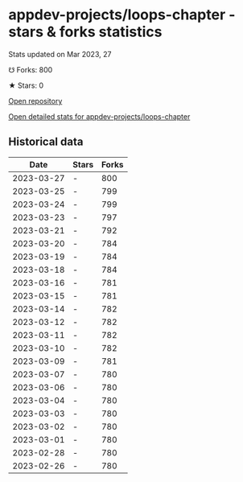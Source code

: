 # appdev-projects/loops-chapter - stars & forks statistics

Stats updated on Mar 2023, 27

☋ Forks: 800

★ Stars: 0

[Open repository](https://github.com/appdev-projects/loops-chapter)

[Open detailed stats for appdev-projects/loops-chapter](https://reviewgithub.com/rep/appdev-projects/loops-chapter)

## Historical data
| Date | Stars | Forks |
|------|-------|-------|
| 2023-03-27 | - | 800 | 
| 2023-03-25 | - | 799 | 
| 2023-03-24 | - | 799 | 
| 2023-03-23 | - | 797 | 
| 2023-03-21 | - | 792 | 
| 2023-03-20 | - | 784 | 
| 2023-03-19 | - | 784 | 
| 2023-03-18 | - | 784 | 
| 2023-03-16 | - | 781 | 
| 2023-03-15 | - | 781 | 
| 2023-03-14 | - | 782 | 
| 2023-03-12 | - | 782 | 
| 2023-03-11 | - | 782 | 
| 2023-03-10 | - | 782 | 
| 2023-03-09 | - | 781 | 
| 2023-03-07 | - | 780 | 
| 2023-03-06 | - | 780 | 
| 2023-03-04 | - | 780 | 
| 2023-03-03 | - | 780 | 
| 2023-03-02 | - | 780 | 
| 2023-03-01 | - | 780 | 
| 2023-02-28 | - | 780 | 
| 2023-02-26 | - | 780 | 

